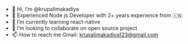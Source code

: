 - 👋 Hi, I’m @krupalimakadiya
- 👀 Experienced Node js Developer with 2+ years experience from 🇮🇳
- 🌱 I’m currently learning react-native
- 💞️ I’m looking to collaborate on open source project
- 📫 How to reach me Gmail: krupalimakadiya123@gmail.com

<!---
krupalimakadiya/krupalimakadiya is a ✨ special ✨ repository because its `README.md` (this file) appears on your GitHub profile.
You can click the Preview link to take a look at your changes.
--->
